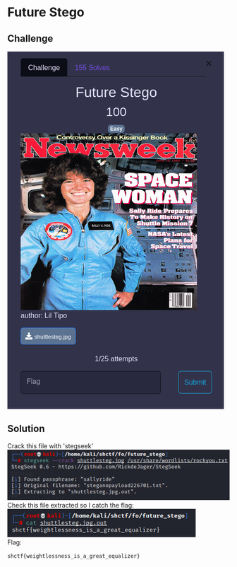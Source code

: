 # Future Stego
## Challenge
![challenge](https://github.com/TwentySick/CTF/blob/3ecae7428d834e3d57936440ef221ab6ad939748/2022/Space%20Heroes%20CTF/forensics/future_stego/images/challenge.png)
## Solution
Crack this file with 'stegseek'
![crack](https://github.com/TwentySick/CTF/blob/3ecae7428d834e3d57936440ef221ab6ad939748/2022/Space%20Heroes%20CTF/forensics/future_stego/images/crack.png)\
Check this file extracted so I catch the flag:\
![flag](https://github.com/TwentySick/CTF/blob/3ecae7428d834e3d57936440ef221ab6ad939748/2022/Space%20Heroes%20CTF/forensics/future_stego/images/flag.png)\
Flag:
```
shctf{weightlessness_is_a_great_equalizer}   
```
